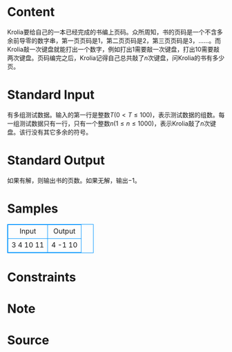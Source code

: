 
# Content

Krolia要给自己的一本已经完成的书编上页码。众所周知，书的页码是一个不含多余前导零的数字串，第一页页码是$1$，第二页页码是$2$，第三页页码是$3$，……。而Krolia敲一次键盘就能打出一个数字，例如打出$1$需要敲一次键盘，打出$10$需要敲两次键盘。页码编完之后，Krolia记得自己总共敲了$n$次键盘，问Krolia的书有多少页。

# Standard Input

有多组测试数据。输入的第一行是整数$T$($0 < T \leq 100$)，表示测试数据的组数。每一组测试数据只有一行，只有一个整数$n$($1 \leq n \leq 1000$)，表示Krolia敲了$n$次键盘。该行没有其它多余的符号。

# Standard Output

如果有解，则输出书的页数。如果无解，输出$-1$。

# Samples

<style>
        table,table tr th, table tr td { border:1px solid #0094ff; }
        table { width: 200px; min-height: 25px; line-height: 25px; text-align: center; border-collapse: collapse;}   
    </style>
<table>
	<tr>
		<td>Input</td>
		<td>Output</td>
	</tr>
<tr><td>3
4
10
11</td><td>4
-1
10</td></tr></table>


# Constraints



# Note



# Source



